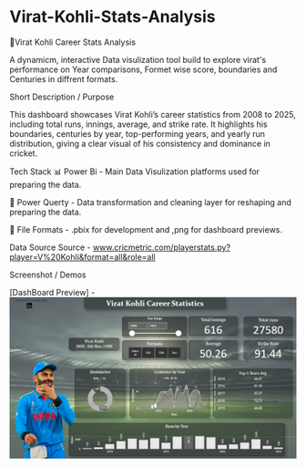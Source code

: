 # Virat-Kohli-Stats-Analysis

🏏Virat Kohli Career Stats Analysis

A dynamicm, interactive Data visulization tool build to explore virat's performance on Year comparisons, Formet wise score, boundaries and Centuries in diffrent formats.

Short Description / Purpose 

This dashboard showcases Virat Kohli’s career statistics from 2008 to 2025, including total runs, innings, average, and strike rate. It highlights his boundaries, centuries by year, top-performing years, and yearly run distribution, giving a clear visual of his consistency and dominance in cricket.

Tech Stack 
📊 Power Bi - Main Data Visulization platforms used for preparing the data.

📂 Power Querty - Data transformation and cleaning layer for reshaping and preparing the data.

📂 File Formats - .pbix for development and ,png for dashboard previews.

Data Source
Source - www.cricmetric.com/playerstats.py?player=V%20Kohli&format=all&role=all

Screenshot / Demos

[DashBoard Preview] - ![image alt](https://github.com/Saaaha06/Virat-Kohli-Stats-Analysis/blob/main/Virat%20stats%20Demo%20Screen%20Shot.png)



